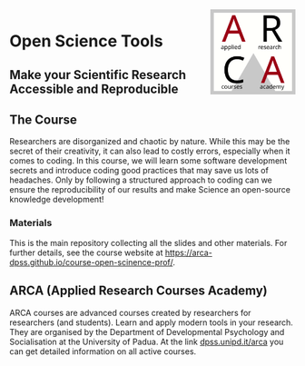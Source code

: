 
<!-- README.md is generated from README.Rmd. Please edit that file -->

<img align="right" width="150" height="150" src="materials/images/arca-logo.svg">

# Open Science Tools

## Make your Scientific Research Accessible and Reproducible

<!-- badges: start -->
<!-- badges: end -->

## The Course

Researchers are disorganized and chaotic by nature. While this may be
the secret of their creativity, it can also lead to costly errors,
especially when it comes to coding. In this course, we will learn some
software development secrets and introduce coding good practices that
may save us lots of headaches. Only by following a structured approach
to coding can we ensure the reproducibility of our results and make
Science an open-source knowledge development!

### Materials

This is the main repository collecting all the slides and other
materials. For further details, see the course website at
<https://arca-dpss.github.io/course-open-scinence-prof/>.

## ARCA (Applied Research Courses Academy)

ARCA courses are advanced courses created by researchers for researchers
(and students). Learn and apply modern tools in your research. They are
organised by the Department of Developmental Psychology and
Socialisation at the University of Padua. At the link
[dpss.unipd.it/arca](https://www.dpss.unipd.it/arca) you can get
detailed information on all active courses.
